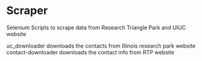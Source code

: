 # Scraper
Selenium Scripts to scrape data from Research Triangle Park and UIUC website

uc_downloader downloads the contacts from Illinois research park website
contact-downloader downloads the contact info from RTP website
